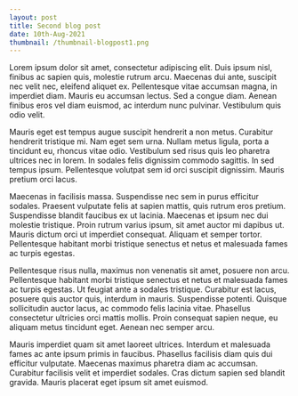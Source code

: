 ```yaml
---
layout: post
title: Second blog post
date: 10th-Aug-2021
thumbnail: /thumbnail-blogpost1.png
---
```


Lorem ipsum dolor sit amet, consectetur adipiscing elit. Duis ipsum nisl, finibus ac sapien quis, molestie rutrum arcu. Maecenas dui ante, suscipit nec velit nec, eleifend aliquet ex. Pellentesque vitae accumsan magna, in imperdiet diam. Mauris eu accumsan lectus. Sed a congue diam. Aenean finibus eros vel diam euismod, ac interdum nunc pulvinar. Vestibulum quis odio velit.

Mauris eget est tempus augue suscipit hendrerit a non metus. Curabitur hendrerit tristique mi. Nam eget sem urna. Nullam metus ligula, porta a tincidunt eu, rhoncus vitae odio. Vestibulum sed risus quis leo pharetra ultrices nec in lorem. In sodales felis dignissim commodo sagittis. In sed tempus ipsum. Pellentesque volutpat sem id orci suscipit dignissim. Mauris pretium orci lacus.

Maecenas in facilisis massa. Suspendisse nec sem in purus efficitur sodales. Praesent vulputate felis at sapien mattis, quis rutrum eros pretium. Suspendisse blandit faucibus ex ut lacinia. Maecenas et ipsum nec dui molestie tristique. Proin rutrum varius ipsum, sit amet auctor mi dapibus ut. Mauris dictum orci ut imperdiet consequat. Aliquam et semper tortor. Pellentesque habitant morbi tristique senectus et netus et malesuada fames ac turpis egestas.

Pellentesque risus nulla, maximus non venenatis sit amet, posuere non arcu. Pellentesque habitant morbi tristique senectus et netus et malesuada fames ac turpis egestas. Ut feugiat ante a sodales tristique. Curabitur est lacus, posuere quis auctor quis, interdum in mauris. Suspendisse potenti. Quisque sollicitudin auctor lacus, ac commodo felis lacinia vitae. Phasellus consectetur ultricies orci mattis mollis. Proin consequat sapien neque, eu aliquam metus tincidunt eget. Aenean nec semper arcu.

Mauris imperdiet quam sit amet laoreet ultrices. Interdum et malesuada fames ac ante ipsum primis in faucibus. Phasellus facilisis diam quis dui efficitur vulputate. Maecenas maximus pharetra diam ac accumsan. Curabitur facilisis velit et imperdiet sodales. Cras dictum sapien sed blandit gravida. Mauris placerat eget ipsum sit amet euismod.
